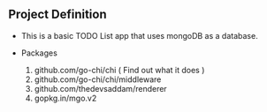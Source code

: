 Project Definition
-
- This is a basic TODO List app that uses mongoDB as a database.

- Packages
  1. github.com/go-chi/chi ( Find out what it does )
  2. github.com/go-chi/chi/middleware
  3. github.com/thedevsaddam/renderer
  4. gopkg.in/mgo.v2